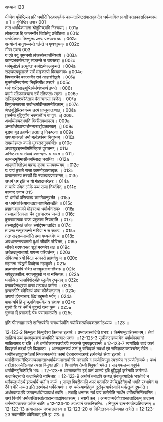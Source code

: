 अध्यायः 123

भीष्मेण युधिष्ठिरम् प्रति धर्मादिनिरूपणपूर्वकं कामन्दारिष्टसंवादानुवादेन धर्मत्यागिनः प्रायश्चित्तप्रकारादिकथनम् ॥ 1 ॥
युधिष्ठिर उवाच 	001  
तात धर्मार्थकामानां श्रोतुमिच्छामि निश्चयम् ।	001a  
लोकयात्रा हि कार्त्स्न्येन त्रिष्वेतेषु प्रतिष्ठिता ॥	001c  
धर्मार्थकामाः किम्मूलाः प्रभवः प्रलयश्च कः ।	002a  
अन्योन्यं चानुषज्जन्ते वर्तन्ते च पृथक्पृथक् ॥	002c  
भीष्म उवाच 	003  
य एते स्युः सुमनसो लोकसंस्थार्थनिश्चये ।	003a  
कामप्रभवसंस्थासु सज्जन्ते च त्रयस्तदा ॥	003c  
धर्ममूलोऽर्थ इत्युक्तः कामोऽर्थफलमुच्यते ।	004a  
सङ्कल्पमूलास्ते सर्वे सङ्कल्पो विषयात्मकः ॥	004c  
विषयाश्चैव कार्त्स्न्येन सर्व आहारसिद्धये ।	005a  
मूलमेतन्त्रिवर्गस्य निवृत्तिर्मोक्ष उच्यते ॥	005c  
धर्मः शरीरसङ्गुप्तिर्धर्मार्थश्चार्थ इष्यते ।	006a  
कामो रतिफलश्चात्र सर्वे रतिफलाः स्मृताः ॥	006c  
सन्निकृष्टांश्चरेदेतान्न चैतान्मनसा त्यजेत् ।	007a  
विमुक्तस्तपसा सर्वान्धर्मादीन्कामनैष्ठिकान् ॥	007c  
श्रेष्ठबुद्धिस्त्रिवर्गस्य उदयं प्राप्नुयात्क्षणात् ।	008a  
[कर्मणा बुद्धिपूर्वेण भवत्यर्थो न वा पुनः ॥]	008c  
अर्थार्थमन्यद्भवति विपरीतमथापरम् ।	009a  
अनर्थार्थमवाप्यार्थमन्यत्राद्योपकारकम् ।]	009c  
बुद्ध्या बुद्ध इहार्थेन तदह्ना तु निकृष्टया ॥	009e  
अपध्यानमलो धर्मो मलोऽर्थस्य निगूहनम् ।	010a  
सम्प्रमोहमलः कामो भूयस्तद्गुणवर्धितः ॥	010c  
अत्राप्युदाहरन्तीममितिहासं पुरातनम् ।	011a  
अरिष्टस्य च संवादं कामन्दस्य च भारत ॥	011c  
कामन्दमृषिमासीनमभिवाद्य नराधिपः ।	012a  
आङ्गोरिष्ठोऽथ पप्रच्छ कृत्वा समयमव्ययम् ॥	012c  
यः पापं कुरुते राजा काममोहबलात्कृतः ।	013a  
प्रत्यासन्नस्य तस्यर्षे किं स्यात्पापप्रणाशनम् ॥	013c  
अधर्मं धर्म इति च यो मोहादाचरेन्नरः ।	014a  
तं चापि प्रथितं लोके कथं राजा निवर्तयेत् ॥	014c  
कामन्द उवाच 	015  
यो धर्मार्थौ परित्यज्य काममेवानुवर्तते ।	015a  
स धर्मार्थपरित्यागात्प्रज्ञानाशमिहार्च्छति ॥	015c  
प्रज्ञानाशात्मको मोहस्तथा धर्मार्थनाशकः ।	016a  
तस्मान्नास्तिकता चैव दुराचारश्च जायते ॥	016c  
दुराचारान्यदा राजा प्रदुष्टान्न नियच्छति ।	017a  
तस्मादुद्विजते लोकः सर्पाद्वेश्मगतादिव ॥	017c  
तं प्रजा नानुरज्यन्ते न विप्रा न च साधवः ।	018a  
ततः सङ्क्षयमाप्नोति तथा वध्यत्वमेव च ॥	018c  
अपध्वस्तस्त्ववमतो दुःखं जीवति जीवितम् ।	019a  
जीवते यदपध्वस्तः शुद्धं मरणमेव तत् ॥	019c  
अत्रैतदाहुराचार्याः पापस्य परिवर्तनम् ।	020a  
सेवितव्या त्रयी विद्या सत्कारो ब्राह्मणेषु च ॥	020c  
महामना भवेद्धर्मे विवहेच्च महाकुले ।	021a  
ब्राह्मणांश्चापि सेवेत क्षमायुक्तान्मनस्विनः ॥	021c  
जपेदुदकशीलः स्यात्सुमुखो न च नास्तिकः ।	022a  
धर्मान्वितान्सम्प्रविशेद्बहिः प्लुत्यैव दुष्कृतम् ॥	022c  
प्रसादयेन्मधुरया वाचा वाऽप्यथ कर्मणा ।	023a  
इत्यस्तीति वदेन्नित्यं परेषां कीर्तयन्गुणान् ॥	023c  
अपापो ह्येवमाचारः क्षिप्रं बहुमतो भवेत् ।	024a  
पापान्यपि हि कृच्छ्राणि शमयेन्नात्र संशयः ॥	024c  
गुरवो हि परं धर्मं यं ब्रूयुस्तं तथा कुरु ।	025a  
गुरूणां हि प्रसादाद्वै श्रेयः परमवाप्स्यसि ॥ 	025c  

इति श्रीमन्महाभारते शान्तिपर्वणि राजधर्मपर्वणि त्रयोविंशत्यधिकशततमोऽध्यायः ॥ 123 ॥

12-123-2 किम्मूलाः किमुद्दिश्य क्रियन्त इत्यर्थः । प्रभवत्यस्मादिति प्रभवः । किमेषामुत्पत्तिस्थानम् । तेषां साहित्यं कथं पृथक्पृथक्त्वं कथमिति चत्वारः प्रश्नाः ॥ 12-123-3 सूचीकटाहन्यायेन धर्मार्थकामानां साहित्यमाह य इति । ते धर्मार्थकामास्त्रयोऽपि सज्जन्ते युगपदुत्पद्यन्ते ॥ 12-123-7 स्वर्गादिकं बाह्यं फलं विप्रकृष्टं तदर्था एते विप्रकृष्टाः । आत्मज्ञानरूपं फलं तु सन्निकृष्टं तदर्था एते सन्निकृष्टास्तांश्चरेत् सेवेत । धर्मश्चित्तशुद्ध्यर्थोऽर्थो निष्कामकर्मार्थः कामो देहधारणमात्रार्थः इत्येवमेते सेव्या इत्यर्थः । धर्मादीन्कामनैष्ठिकान्कामान्तान्धर्मार्थकामान्सर्वानपि मनसापि न त्यजेत्किमुत स्वरूपेण न त्यजेदित्यर्थः । कथं तर्ह्येतांस्त्यजेदित्याह तपसा विमुक्त इति । विचारेणैव तेभ्यो विमुक्तो भवेत् । सङ्गफलत्यागपूर्वकं धर्मादीननुतिष्ठेदिति भावः ॥ 12-123-8 अस्मात्कर्मण इदं फलं प्राप्स्ये इति बुद्धिपूर्वं कृतेनापि कर्मणार्थः कदाचिद्भवति कदाचिन्नेति व्यभिचारः ॥ 12-123-9 अर्थार्थं धर्मादपि अन्यत् सेवाकृष्यादिकं भवतीति न धर्मैकलभ्योऽर्थं इत्यर्थार्थं धर्मो न कार्यः । प्रत्युत विपरीतमपि अपरं मतमस्ति केचिद्धठेनैवार्थो भवति स्वभावेन वा दैवेन वेति मन्यत इति तदर्थमलं धर्मेणेत्यर्थः । एवं धर्मस्यार्थहेतुत्वं दूरीकृत्यार्थस्यापि धर्महेतुत्वं दूषयति । अर्थमवाप्याऽपि जगदनर्थार्थमपायार्थं भवति । तथाहि धनमत्तः सर्वं पापं करोतीति नार्थेन धर्मोत्पत्तिर्नित्यास्ति । अर्थं विनापि धर्मोत्पत्तिरस्तीत्याहान्यत्राद्योपकारकम् । स्वार्थे त्रल् । अन्यत्रान्यदेवोपवासव्रतादिकम् आद्यस्य धर्मस्योपकारकं वर्धकं भवति ॥ 12-123-10 अपध्यानं फलाभिसन्धिः । निगूहनं दानभोगयोरप्रतिपादनम् ॥ 12-123-13 प्रत्यासन्नस्य पश्चात्तप्तस्य ॥ 12-123-20 एवं निन्दितस्य कर्तव्यमाह अत्रेति ॥ 12-123-23 तवास्मीति वदेन्नित्यम् इति झ. पाठः ॥
